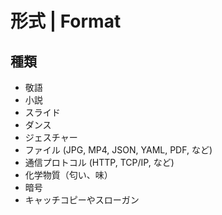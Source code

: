 # 形式 | Format

## 種類

- 敬語
- 小説
- スライド
- ダンス
- ジェスチャー
- ファイル (JPG, MP4, JSON, YAML, PDF, など)
- 通信プロトコル (HTTP, TCP/IP, など)
- 化学物質（匂い、味）
- 暗号
- キャッチコピーやスローガン
